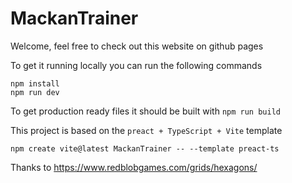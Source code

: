 # MackanTrainer

Welcome, feel free to check out this website on github pages

To get it running locally you can run the following commands

```
npm install
npm run dev
```

To get production ready files it should be built with `npm run build`

This project is based on the `preact + TypeScript + Vite` template

```
npm create vite@latest MackanTrainer -- --template preact-ts
```

Thanks to https://www.redblobgames.com/grids/hexagons/
